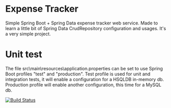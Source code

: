 # Expense Tracker
Simple Spring Boot + Spring Data expense tracker web service. Made to learn a little bit of Spring Data CrudRepository configuration and usages.
It's a very simple project.

# Unit test
The file src\main\resources\application.properties can be set to use Spring Boot profiles "test" and "production".
Test profile is used for unit and integration tests, it will enable a configuration for a HSQLDB in-memory db.
Production profile will enable another configuration, this time for a MySQL db.

[![Build Status](https://travis-ci.org/santinilorenzo/ExpenseTracker.svg?branch=master)](https://travis-ci.org/santinilorenzo/ExpenseTracker)
